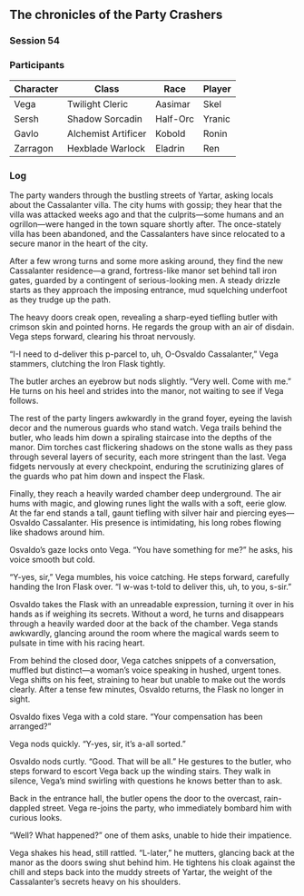 ## The chronicles of the Party Crashers
### Session 54

### Participants
| Character| Class | Race | Player |
|--|--|--|--|
| Vega | Twilight Cleric | Aasimar | Skel |
| Sersh | Shadow Sorcadin | Half-Orc | Yranic |
| Gavlo | Alchemist Artificer | Kobold | Ronin |
| Zarragon | Hexblade Warlock | Eladrin | Ren |

### Log

The party wanders through the bustling streets of Yartar, asking locals about the Cassalanter villa. The city hums with gossip; they hear that the villa was attacked weeks ago and that the culprits—some humans and an ogrillon—were hanged in the town square shortly after. The once-stately villa has been abandoned, and the Cassalanters have since relocated to a secure manor in the heart of the city.

After a few wrong turns and some more asking around, they find the new Cassalanter residence—a grand, fortress-like manor set behind tall iron gates, guarded by a contingent of serious-looking men. A steady drizzle starts as they approach the imposing entrance, mud squelching underfoot as they trudge up the path.

The heavy doors creak open, revealing a sharp-eyed tiefling butler with crimson skin and pointed horns. He regards the group with an air of disdain. Vega steps forward, clearing his throat nervously.

“I-I need to d-deliver this p-parcel to, uh, O-Osvaldo Cassalanter,” Vega stammers, clutching the Iron Flask tightly.

The butler arches an eyebrow but nods slightly. “Very well. Come with me.” He turns on his heel and strides into the manor, not waiting to see if Vega follows.

The rest of the party lingers awkwardly in the grand foyer, eyeing the lavish decor and the numerous guards who stand watch. Vega trails behind the butler, who leads him down a spiraling staircase into the depths of the manor. Dim torches cast flickering shadows on the stone walls as they pass through several layers of security, each more stringent than the last. Vega fidgets nervously at every checkpoint, enduring the scrutinizing glares of the guards who pat him down and inspect the Flask.

Finally, they reach a heavily warded chamber deep underground. The air hums with magic, and glowing runes light the walls with a soft, eerie glow. At the far end stands a tall, gaunt tiefling with silver hair and piercing eyes—Osvaldo Cassalanter. His presence is intimidating, his long robes flowing like shadows around him.

Osvaldo’s gaze locks onto Vega. “You have something for me?” he asks, his voice smooth but cold.

“Y-yes, sir,” Vega mumbles, his voice catching. He steps forward, carefully handing the Iron Flask over. “I w-was t-told to deliver this, uh, to you, s-sir.”

Osvaldo takes the Flask with an unreadable expression, turning it over in his hands as if weighing its secrets. Without a word, he turns and disappears through a heavily warded door at the back of the chamber. Vega stands awkwardly, glancing around the room where the magical wards seem to pulsate in time with his racing heart.

From behind the closed door, Vega catches snippets of a conversation, muffled but distinct—a woman’s voice speaking in hushed, urgent tones. Vega shifts on his feet, straining to hear but unable to make out the words clearly. After a tense few minutes, Osvaldo returns, the Flask no longer in sight.

Osvaldo fixes Vega with a cold stare. “Your compensation has been arranged?”

Vega nods quickly. “Y-yes, sir, it’s a-all sorted.”

Osvaldo nods curtly. “Good. That will be all.” He gestures to the butler, who steps forward to escort Vega back up the winding stairs. They walk in silence, Vega’s mind swirling with questions he knows better than to ask.

Back in the entrance hall, the butler opens the door to the overcast, rain-dappled street. Vega re-joins the party, who immediately bombard him with curious looks.

“Well? What happened?” one of them asks, unable to hide their impatience.

Vega shakes his head, still rattled. “L-later,” he mutters, glancing back at the manor as the doors swing shut behind him. He tightens his cloak against the chill and steps back into the muddy streets of Yartar, the weight of the Cassalanter’s secrets heavy on his shoulders.

